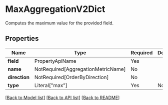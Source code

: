 # MaxAggregationV2Dict

Computes the maximum value for the provided field.

## Properties
| Name | Type | Required | Description |
| ------------ | ------------- | ------------- | ------------- |
**field** | PropertyApiName | Yes |  |
**name** | NotRequired[AggregationMetricName] | No |  |
**direction** | NotRequired[OrderByDirection] | No |  |
**type** | Literal["max"] | Yes | None |


[[Back to Model list]](../../README.md#models-v2-link) [[Back to API list]](../../README.md#documentation-for-api-endpoints) [[Back to README]](../../README.md)
